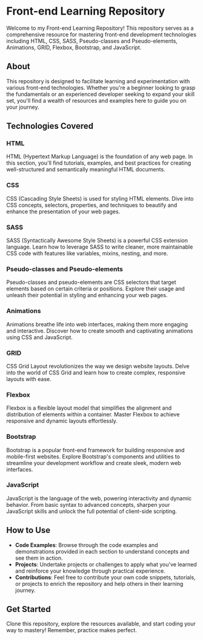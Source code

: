 # Front-end Learning Repository

Welcome to my Front-end Learning Repository! This repository serves as a comprehensive resource for mastering front-end development technologies including HTML, CSS, SASS, Pseudo-classes and Pseudo-elements, Animations, GRID, Flexbox, Bootstrap, and JavaScript.

## About

This repository is designed to facilitate learning and experimentation with various front-end technologies. Whether you're a beginner looking to grasp the fundamentals or an experienced developer seeking to expand your skill set, you'll find a wealth of resources and examples here to guide you on your journey.

## Technologies Covered

### HTML
HTML (Hypertext Markup Language) is the foundation of any web page. In this section, you'll find tutorials, examples, and best practices for creating well-structured and semantically meaningful HTML documents.

### CSS
CSS (Cascading Style Sheets) is used for styling HTML elements. Dive into CSS concepts, selectors, properties, and techniques to beautify and enhance the presentation of your web pages.

### SASS
SASS (Syntactically Awesome Style Sheets) is a powerful CSS extension language. Learn how to leverage SASS to write cleaner, more maintainable CSS code with features like variables, mixins, nesting, and more.

### Pseudo-classes and Pseudo-elements
Pseudo-classes and pseudo-elements are CSS selectors that target elements based on certain criteria or positions. Explore their usage and unleash their potential in styling and enhancing your web pages.

### Animations
Animations breathe life into web interfaces, making them more engaging and interactive. Discover how to create smooth and captivating animations using CSS and JavaScript.

### GRID
CSS Grid Layout revolutionizes the way we design website layouts. Delve into the world of CSS Grid and learn how to create complex, responsive layouts with ease.

### Flexbox
Flexbox is a flexible layout model that simplifies the alignment and distribution of elements within a container. Master Flexbox to achieve responsive and dynamic layouts effortlessly.

### Bootstrap
Bootstrap is a popular front-end framework for building responsive and mobile-first websites. Explore Bootstrap's components and utilities to streamline your development workflow and create sleek, modern web interfaces.

### JavaScript
JavaScript is the language of the web, powering interactivity and dynamic behavior. From basic syntax to advanced concepts, sharpen your JavaScript skills and unlock the full potential of client-side scripting.

## How to Use

- **Code Examples**: Browse through the code examples and demonstrations provided in each section to understand concepts and see them in action.
- **Projects**: Undertake projects or challenges to apply what you've learned and reinforce your knowledge through practical experience.
- **Contributions**: Feel free to contribute your own code snippets, tutorials, or projects to enrich the repository and help others in their learning journey.

## Get Started

Clone this repository, explore the resources available, and start coding your way to mastery! Remember, practice makes perfect.
